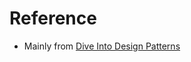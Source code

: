 # Reference
* Mainly from [Dive Into Design Patterns](https://refactoring.guru/design-patterns/book)
